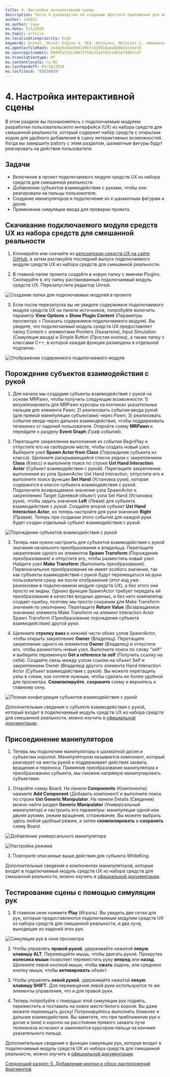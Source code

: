 ```yaml
---
title: 4. Настройка интерактивной сцены
description: Часть 4 руководства по созданию простого приложения для игры в шахматы с помощью Unreal Engine 4 и подключаемого модуля средств разработки пользовательского интерфейса (UX) из набора средств для смешанной реальности
author: sw5813
ms.author: suwu
ms.date: 5/5/2020
ms.topic: article
ms.localizationpriority: high
keywords: Unreal, Unreal Engine 4, UE4, HoloLens, HoloLens 2, смешанная реальность, учебник, начало работы, MRTK, UXT, средства разработки пользовательского интерфейса, средства UX, документация
ms.openlocfilehash: 2e4d26ed4e0b8199bfc629016aea688bd1c41ef8
ms.sourcegitcommit: 09d9fa153cd9072f60e33a5f83ced8167496fcd7
ms.translationtype: HT
ms.contentlocale: ru-RU
ms.lasthandoff: 05/18/2020
ms.locfileid: "83520029"
---
```

# <a name="4-making-your-scene-interactive"></a>4. Настройка интерактивной сцены

В этом разделе вы познакомитесь с подключаемым модулем разработки пользовательского интерфейса (UX) из набора средств для смешанной реальности, который содержит набор средств с открытым кодом для удобного добавления в сцену интерактивных возможностей. Когда вы завершите работу с этим разделом, шахматные фигуры будут реагировать на действия пользователя. 

## <a name="objectives"></a>Задачи

* Включение в проект подключаемого модуля средств UX из набора средств для смешанной реальности.
* Добавление субъектов взаимодействия с руками, чтобы они реагировали на пальцы пользователя.
* Создание манипуляторов и подключение их к шахматным фигурам и доске. 
* Применение симуляции ввода для проверки проекта.

## <a name="download-the-mixed-reality-toolkit-ux-tools-plugin"></a>Скачивание подключаемого модуля средств UX из набора средств для смешанной реальности

1.  Клонируйте или скачайте из [репозитория средств UX на сайте GitHub](https://github.com/microsoft/MixedReality-UXTools-Unreal/releases), а затем распакуйте последний выпуск подключаемого модуля средств UX из набора средств для смешанной реальности.

2.  В главной папке проекта создайте в новую папку с именем Plugins. Скопируйте в эту папку распакованный подключаемый модуль средств UX. Перезапустите редактор Unreal. 

![Создание папки для подключаемых модулей в проекте](images/unreal-uxt/4-plugins.PNG)

3.  Если после перезапуска вы не увидите содержимое подключаемого модуля средств UX на панели источников, попробуйте включить параметр **View Options > Show Plugin Content** (Параметры просмотра > Показать содержимое подключаемого модуля). Вы увидите, что подключаемый модуль средств UX предоставляет папку Content с элементами Pointers (Указатели), Input Simulation (Симуляция ввода) и Simple Button (Простая кнопка), а также папку с классами C++, в которой каждая функция размещена в отдельной подпапке.  

![Отображение содержимого подключаемого модуля](images/unreal-uxt/4-showplugincontent.PNG)

## <a name="spawn-hand-interaction-actors"></a>Порождение субъектов взаимодействия с рукой

1.  Для начала мы создадим субъекты взаимодействия с рукой на основе MRPawn, чтобы получить следующие возможности: 1) визуализировать для MRPawn курсоры на кончиках указательных пальцев для элемента Pawn; 2) реализовать события ввода рукой (для прямой манипуляции субъектами) через Pawn; 3) реализовать события ввода через дальнее взаимодействие, чтобы поддерживать телекинез от ладоней пользователя. Откройте схему **MRPawn** и перейдите к разделу **Event Graph** (Граф событий). 

2.  Перетащите закрепление выполнения из события BeginPlay и отпустите его на свободном месте, чтобы создать новый узел. Выберите узел **Spawn Actor from Class** (Порождение субъекта из класса). Щелкните раскрывающийся список рядом с закреплением **Class** (Класс) и выполните поиск по строке **Uxt Hand Interaction Actor** (Субъект взаимодействия с рукой). Перетащите закрепление выполнения из узла SpawnActor Uxt Hand Interaction, отпустите его и выполните поиск функции **Set Hand** (Установка руки), которая содержится в классе субъекта взаимодействия с рукой. Подключите возвращаемое значение узла SpawnActor к закреплению Target (Целевой объект) узла Set Hand (Установка руки), чтобы задать значение **Left** (Левая) для субъекта взаимодействия с рукой. Создайте второй субъект **Uxt Hand Interaction Actor**, но теперь настройте для руки значение **Right** (Правая). Теперь при создании этого события для каждой руки будет создан отдельный субъект взаимодействия с рукой. 

![Порождение субъектов взаимодействия с рукой](images/unreal-uxt/4-spawnactor.PNG)

3.  Теперь нам нужно настроить для субъектов взаимодействия с рукой значения начального преобразования и владельца. Перетащите закрепление одного из элементов **Spawn Transform** (Порождение преобразования) и отпустите его, чтобы разместить новый узел. Найдите узел **Make Transform** (Выполнить преобразование). Первоначальное преобразование не имеет особого значения, так как субъекты взаимодействия с рукой будут перемещаться на руки пользователя сразу же после отображения (этот код уже реализован в подключаемом модуле средств UX), а без этого они просто не видны. Однако функция SpawnActor требует передать ей преобразование в качестве входных данных, и без него компилятор создает ошибку, поэтому мы просто сохраним для Make Transform значения по умолчанию. Перетащите **Return Value** (Возвращаемое значение) элемента Make Transform на элемент Interaction Actor Spawn Transform (Преобразование порождения субъекта взаимодействия) другой руки. 

4.  Щелкните **стрелку вниз** в нижней части обоих узлов SpawnActor, чтобы открыть закрепление **Owner** (Владелец). Перетащите закрепление одного из элементов **Owner** (Владелец) и отпустите его, чтобы разместить новый узел. Выполните поиск по слову "self" и выберите переменную **Get a reference to self** (Получить ссылку на себя). Создайте связь между узлом ссылки на объект Self и закреплением Owner (Владелец) другого элемента Hand Interaction Actor (Субъект взаимодействия с рукой). Вы можете перетащить узлы в схеме, как сочтете нужным, чтобы сделать ее более удобной для просмотра. **Скомпилируйте**, **сохраните** схему и вернитесь к главному окну. 

![Полная конфигурация субъектов взаимодействия с рукой](images/unreal-uxt/4-fingerptrs.PNG)

Дополнительные сведения о субъекте взаимодействия с рукой, который входит в подключаемый модуль средств UX из набора средств для смешанной реальности, можно изучить в [официальной документации](https://microsoft.github.io/MixedReality-UXTools-Unreal/version/public/0.8.x/Docs/HandInteraction.html).

## <a name="attach-manipulators"></a>Присоединение манипуляторов

1.  Теперь мы подключим манипуляторы к шахматной доске и субъектам королей. Манипулятором называется компонент, который реагирует на жесты рукой и поддерживает действия захвата, вращения и переноса. Применив преобразование манипулятора к преобразованию субъекта, мы сможем напрямую манипулировать субъектами. 

2.  Откройте схему Board. На панели **Components** (Компоненты) нажмите **Add Component** (Добавить компонент) и выполните поиск по строке **Uxt Generic Manipulator**. На панели Details (Сведения) можно найти раздел **Generic Manipulator** (Универсальный манипулятор) и настроить его параметры: манипуляция одной или двумя руками, режим вращения, сглаживание. Вы можете выбрать здесь любой удобный режим, а затем **скомпилировать** и **сохранить** схему Board. 

![Добавление универсального манипулятора](images/unreal-uxt/4-addmanip.PNG)

![Настройка режима](images/unreal-uxt/4-setrotmode.PNG)

3.  Повторите описанные выше действия для субъекта WhiteKing.

Дополнительные сведения о компонентах манипуляторов, которые входят в подключаемый модуль средств UX из набора средств для смешанной реальности, можно изучить в [официальной документации](https://microsoft.github.io/MixedReality-UXTools-Unreal/version/public/0.8.x/Docs/Manipulator.html).

## <a name="test-out-your-scene-with-simulated-hands"></a>Тестирование сцены с помощью симуляции рук

1.  В главном окне нажмите **Play** (Играть). Вы увидеть две сетки для рук, которые предоставляются подключаемым модулем средств UX из набора средств для смешанной реальности, и два луча, выходящие из ладоней этих рук. 

![Симуляция рук в окне просмотра](images/unreal-uxt/4-handsim.PNG)

2.  Чтобы управлять **правой рукой**, удерживайте нажатой **левую клавишу ALT**. Перемещайте мышь, чтобы двигать рукой. Прокрутка **колесика мыши** позволяет переместить руку **вперед** или **назад**. Щелкните левой кнопкой мыши, чтобы **сжать** ладонь, или среднюю кнопку мыши, чтобы **активировать** объект.

3.  Чтобы управлять **левой рукой**, удерживайте нажатой **левую клавишу SHIFT**. Для перемещения левой руки используются те же элементы управления, что и для правой руки. 

4.  Теперь попробуйте с помощью этой симуляции рук поднять, переместить и поставить на новое место белого короля. Вы даже можете перемещать доску! Потренируйтесь выполнять ближнее и дальнее взаимодействие. Вы заметите, что при приближении рук к доске и (или) к королю на расстоянии прямого захвата лучи телекинеза исчезают и заменяются курсором пальца на кончике указательного пальца. 

Дополнительные сведения о функции симуляции рук, которая входит в подключаемый модуль средств UX из набора средств для смешанной реальности, можно изучить в [официальной документации](https://microsoft.github.io/MixedReality-UXTools-Unreal/version/public/0.8.x/Docs/InputSimulation.html).

[Следующий раздел: 5. Добавление кнопки и сброс расположений фрагментов](unreal-uxt-ch5.md)
